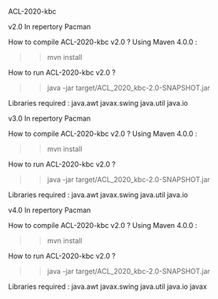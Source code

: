 ACL-2020-kbc

v2.0
In repertory Pacman

How to compile ACL-2020-kbc v2.0 ?
Using Maven 4.0.0 :
>> mvn install

How to run ACL-2020-kbc v2.0 ?
>> java -jar target/ACL_2020_kbc-2.0-SNAPSHOT.jar


Libraries required :
java.awt
javax.swing
java.util
java.io

v3.0
In repertory Pacman

How to compile ACL-2020-kbc v2.0 ?
Using Maven 4.0.0 :
>> mvn install

How to run ACL-2020-kbc v2.0 ?
>> java -jar target/ACL_2020_kbc-2.0-SNAPSHOT.jar


Libraries required :
java.awt
javax.swing
java.util
java.io

v4.0
In repertory Pacman

How to compile ACL-2020-kbc v2.0 ?
Using Maven 4.0.0 :
>> mvn install

How to run ACL-2020-kbc v2.0 ?
>> java -jar target/ACL_2020_kbc-2.0-SNAPSHOT.jar


Libraries required :
java.awt
javax.swing
java.util
java.io
javax

